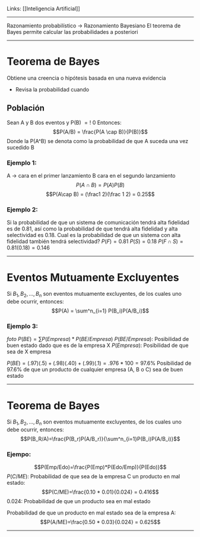 Links: [[Inteligencia Artificial]]
___

Razonamiento probabilístico $\rightarrow$ Razonamiento Bayesiano
El teorema de Bayes permite calcular las probabilidades a posteriori

___
# Teorema de Bayes
Obtiene una creencia o hipótesis basada en una nueva evidencia
- Revisa la probabilidad cuando

## Población
Sean A y B dos eventos y P(B) $=!$ 0
Entonces:
$$P(A/B) = \frac{P(A \cap B)}{P(B)}$$
Donde la P(A^B) se denota como la probabilidad de que A suceda una vez sucedido B

### Ejemplo 1:
A $\rightarrow$ cara en el primer lanzamiento
B cara en el segundo lanzamiento
$$P(A\cap B) = P(A) P (B)$$
$$P(A\cap B) = (\frac1 2)(\frac 1 2) = 0.25$$

### Ejemplo 2:
Si la probabilidad de que un sistema de comunicación tendrá alta fidelidad es de 0.81, así como la probabilidad de que tendrá alta fidelidad y alta selectividad es 0.18. Cual es la probabilidad de que un sistema con alta fidelidad también tendrá selectividad?
$P(F) = 0.81$
$P(S) = 0.18$
$P(F \cap S) = 0.81(0.18)=0.146$

___
# Eventos Mutuamente Excluyentes
Si $B_1,B_2,...,B_n$ son eventos mutuamente excluyentes, de los cuales uno debe ocurrir, entonces:
$$P(A) = \sum^n_{i=1} P(B_i)P(A/B_i)$$

### Ejemplo 3:
*foto*
$P(BE)=\sum P(Empresa)*P(BE/Empresa)$
$P(BE/Empresa)$: Posibilidad de buen estado dado que es de la empresa X
$P(Empresa)$: Posibilidad de que sea de X empresa

$P(BE) = (.97)(.5)+(.98)(.40)+(.99)(.1) = .976*100 = 97.6\%$
Posibilidad de 97.6% de que un producto de cualquier empresa (A, B o C) sea de buen estado

____
# Teorema de Bayes
Si $B_1,B_2,...,B_n$ son eventos mutuamente excluyentes, de los cuales uno debe ocurrir, entonces:
$$P(B_R/A)=\frac{P(B_r)P(A/B_r)}{\sum^n_{i=1}P(B_i)P(A/B_i)}$$
### Ejempo:
$$P(Emp/Edo)=\frac{P(Emp)*P(Edo/Emp)}{P(Edo)}$$
$P(C/ME)$: Probabilidad de que sea de la empresa C un producto en mal estado:
$$P(C/ME)=\frac{0.10 * 0.01}{0.024} = 0.416$$
0.024: Probabilidad de que un producto sea en mal estado

Probabilidad de que un producto en mal estado sea de la empresa A:
$$P(A/ME)=\frac{0.50 * 0.03}{0.024} = 0.625$$
___
